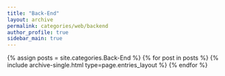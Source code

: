 ```yaml
---
title: "Back-End"
layout: archive
permalink: categories/web/backend
author_profile: true
sidebar_main: true
---
```



{% assign posts = site.categories.Back-End %}
{% for post in posts %} {% include archive-single.html type=page.entries_layout %} {% endfor %}